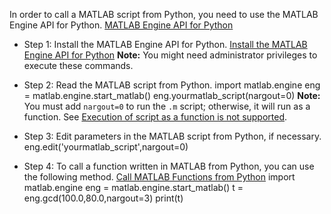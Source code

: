 In order to call a MATLAB script from Python, you need to use the MATLAB Engine API for Python. [MATLAB Engine API for Python](https://nl.mathworks.com/help/matlab/matlab-engine-for-python.html?s_tid=CRUX_lftnav)

- Step 1: Install the MATLAB Engine API for Python. [Install the MATLAB Engine API for Python](https://nl.mathworks.com/help/matlab/matlab_external/install-the-matlab-engine-for-python.html)
**Note:** You might need administrator privileges to execute these commands.

- Step 2: Read the MATLAB script from Python.
import matlab.engine
eng = matlab.engine.start_matlab()
eng.yourmatlab_script(nargout=0)
**Note:** You must add `nargout=0` to run the `.m` script; otherwise, it will run as a function. See [Execution of script as a function is not supported](https://nl.mathworks.com/matlabcentral/answers/816065-execution-of-script-vgg16-as-a-function-is-not-supported).

- Step 3: Edit parameters in the MATLAB script from Python, if necessary.
eng.edit('yourmatlab_script',nargout=0)

- Step 4: To call a function written in MATLAB from Python, you can use the following method. [Call MATLAB Functions from Python](https://nl.mathworks.com/help/matlab/matlab_external/call-matlab-functions-from-python.html)
import matlab.engine
eng = matlab.engine.start_matlab()
t = eng.gcd(100.0,80.0,nargout=3)
print(t)
